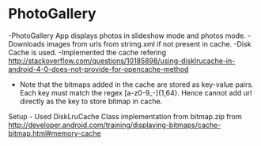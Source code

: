 PhotoGallery
============
-PhotoGallery App displays photos in slideshow mode and photos mode.
-Downloads images from urls from strimg.xml if not present in cache.
-Disk Cache is used. 
-Implemented the cache refering 
http://stackoverflow.com/questions/10185898/using-disklrucache-in-android-4-0-does-not-provide-for-opencache-method
- Note that the bitmaps added in the cache are stored as key-value pairs. Each key must match the regex [a-z0-9_-]{1,64}. Hence cannot add url directly as the key to store bitmap in cache.

Setup - 
Used DiskLruCache Class  implementation from bitmap.zip from 
http://developer.android.com/training/displaying-bitmaps/cache-bitmap.html#memory-cache

